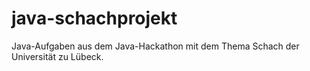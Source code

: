 # java-schachprojekt

Java-Aufgaben aus dem Java-Hackathon mit dem Thema Schach der Universität zu Lübeck.
